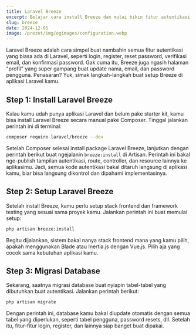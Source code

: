 ```yaml
---
title: Laravel Breeze  
excerpt: Belajar cara install Breeze dan mulai bikin fitur autentikasi seperti login, register, reset password, verifikasi email, dan halaman profil. Ikuti langkah-langkah berikut buat setup proyekmu dan mulai autentikasi dengan Breeze.  
slug: breeze  
date: 2024-12-05  
image: /prezet/img/ogimages/configuration.webp  
---
```


Laravel Breeze adalah cara simpel buat nambahin semua fitur autentikasi yang biasa ada di Laravel, seperti login, register, reset password, verifikasi email, dan konfirmasi password. Gak cuma itu, Breeze juga ngasih halaman "profil" yang super gampang buat update nama, email, dan password pengguna. Penasaran? Yuk, simak langkah-langkah buat setup Breeze di aplikasi Laravel kamu.

## Step 1: Install Laravel Breeze

Kalau kamu udah punya aplikasi Laravel dan belum pake starter kit, kamu bisa install Laravel Breeze secara manual pake Composer. Tinggal jalankan perintah ini di terminal:

```bash
composer require laravel/breeze --dev
```

Setelah Composer selesai install package Laravel Breeze, lanjutkan dengan perintah berikut buat ngejalanin `breeze:install` di Artisan. Perintah ini bakal nge-publish tampilan autentikasi, route, controller, dan resource lainnya ke aplikasimu. Jadi, semua kode autentikasi bakal ditaruh langsung di aplikasi kamu, biar bisa langsung dikontrol dan dipahami implementasinya.

## Step 2: Setup Laravel Breeze

Setelah install Breeze, kamu perlu setup stack frontend dan framework testing yang sesuai sama proyek kamu. Jalankan perintah ini buat memulai setup: 

```bash
php artisan breeze:install
```

Begitu dijalankan, sistem bakal nanya stack frontend mana yang kamu pilih, apakah menggunakan Blade atau Inertia.js dengan Vue.js. Pilih aja yang cocok sama kebutuhan aplikasi kamu.

## Step 3: Migrasi Database

Sekarang, saatnya migrasi database buat nyiapin tabel-tabel yang dibutuhkan buat autentikasi. Jalankan perintah berikut: 

```bash
php artisan migrate
```

Dengan perintah ini, database kamu bakal diupdate otomatis dengan semua tabel yang diperlukan, seperti tabel pengguna, password resets, dll. Setelah itu, fitur-fitur login, register, dan lainnya siap banget buat dipakai.
